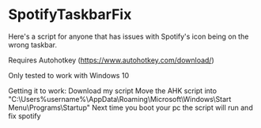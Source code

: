 # SpotifyTaskbarFix
Here's a script for anyone that has issues with Spotify's icon being on the wrong taskbar.

Requires Autohotkey (https://www.autohotkey.com/download/)

Only tested to work with Windows 10

Getting it to work:
Download my script
Move the AHK script into "C:\Users\%username%\AppData\Roaming\Microsoft\Windows\Start Menu\Programs\Startup"
Next time you boot your pc the script will run and fix spotify
